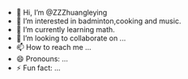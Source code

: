 - 👋 Hi, I’m @ZZZhuangleying
- 👀 I’m interested in badminton,cooking and music.
- 🌱 I’m currently learning math.
- 💞️ I’m looking to collaborate on ...
- 📫 How to reach me ...
- 😄 Pronouns: ...
- ⚡ Fun fact: ...

<!---
ZZZhuangleying/ZZZhuangleying is a ✨ special ✨ repository because its `README.md` (this file) appears on your GitHub profile.
You can click the Preview link to take a look at your changes.
--->
